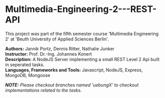# Multimedia-Engineering-2---REST-API

This project was part of the fifth semester course 'Multimedia Engineering 2' at 'Beuth University of Applied Sciences Berlin'.

<b>Authors:</b> Jannik Portz, Dennis Ritter, Nathalie Junker<br/>
<b>Instructor:</b> Prof. Dr.-Ing. Johannes Konert<br/>
<b>Description:</b> A NodeJS Server implementing a small REST Level 2 Api built in seperated tasks.<br/>
<b>Languages, Frameworks and Tools:</b> Javascript, NodeJS, Express, MongoDB, Mongoose

<i><b>NOTE:</b> Please checkout branches named 'uebungX' to checkout implementations related to the tasks.</i>

